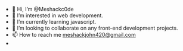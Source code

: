 - 👋 Hi, I’m @Meshackc0de
- 👀 I’m interested in web development.
- 🌱 I’m currently learning javascript.
- 💞️ I’m looking to collaborate on any front-end development projects.
- 📫 How to reach me meshackjohn420@gmail.com
- 

<!---
Meshackc0de/Meshackc0de is a ✨ special ✨ repository because its `README.md` (this file) appears on your GitHub profile.
You can click the Preview link to take a look at your changes.
--->
